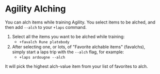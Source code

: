 # Agility Alching

You can alch items while training Agility. You select items to be alched, and then add `--alch` to your `+laps` command.

1. Select all the items you want to be alched while training:
   * `+favalch Rune platebody`
2. After selecting one, or lots, of "Favorite alchable items" \(favalchs\), simply start a laps trip with the `--alch` flag, for example:
   * `+laps ardougne --alch`

It will pick the highest alch-value item from your list of favorites to alch. 

